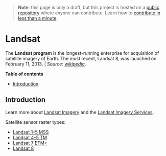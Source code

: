 > **Note**: this page is only a draft, but this project is hosted on a [public repository](https://github.com/hhkaos/awesome-arcgis) where anyone can contribute. Learn how to [contribute in less than a minute](https://github.com/hhkaos/awesome-arcgis/blob/master/CONTRIBUTING.md#contributions).

# Landsat

The **Landsat program** is the longest-running enterprise for acquisition of satellite imagery of Earth. The most recent, Landsat 8, was launched on February 11, 2013. | *Source:  [wikipedia](https://en.wikipedia.org/wiki/Landsat_program)*.

<!-- START doctoc generated TOC please keep comment here to allow auto update -->
<!-- DON'T EDIT THIS SECTION, INSTEAD RE-RUN doctoc TO UPDATE -->
**Table of contents**

- [Introduction](#introduction)

<!-- END doctoc generated TOC please keep comment here to allow auto update -->

## Introduction

Learn more about [Landsat Imagery](http://www.esri.com/software/landsat-imagery) and the [Landsat Imagery Services](http://www.esri.com/software/landsat-imagery/image-services).

Satellite sensor raster types:

* [Landsat 1–5 MSS](http://desktop.arcgis.com/en/arcmap/latest/manage-data/raster-and-images/satellite-sensor-raster-types.htm#ESRI_SECTION1_40FE2ABD0A6145728056156125910AFF)
* [Landsat 4–5 TM](http://desktop.arcgis.com/en/arcmap/latest/manage-data/raster-and-images/satellite-sensor-raster-types.htm#ESRI_SECTION1_387A4C896E4F487A83547DEC1092EC87)
* [Landsat 7 ETM+](http://desktop.arcgis.com/en/arcmap/latest/manage-data/raster-and-images/satellite-sensor-raster-types.htm#ESRI_SECTION1_250AC08A368D41909FB96D92C346A10D)
* [Landsat 8](http://desktop.arcgis.com/en/arcmap/latest/manage-data/raster-and-images/satellite-sensor-raster-types.htm#ESRI_SECTION1_D8B59C1E18D64E1E966D01A2E2016759)
